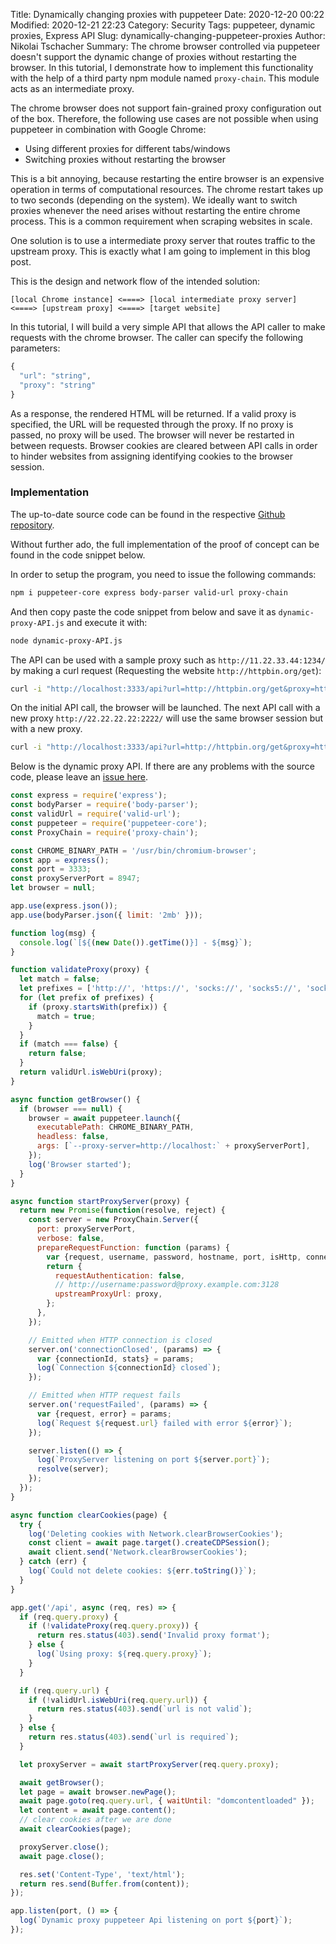 Title: Dynamically changing proxies with puppeteer
Date: 2020-12-20 00:22
Modified: 2020-12-21 22:23
Category: Security
Tags: puppeteer, dynamic proxies, Express API
Slug: dynamically-changing-puppeteer-proxies
Author: Nikolai Tschacher
Summary: The chrome browser controlled via puppeteer doesn't support the dynamic change of proxies without restarting the browser. In this tutorial, I demonstrate how to implement this functionality with the help of a third party npm module named `proxy-chain`. This module acts as an intermediate proxy.

The chrome browser does not support fain-grained proxy configuration out of the box. Therefore, the following use cases are not possible when using puppeteer in combination with Google Chrome:

+ Using different proxies for different tabs/windows
+ Switching proxies without restarting the browser

This is a bit annoying, because restarting the entire browser is an expensive operation in terms of computational resources. The chrome restart takes up to two seconds (depending on the system). We ideally want to switch proxies whenever the need arises without restarting the entire chrome process. This is a common requirement when scraping websites in scale.

One solution is to use a intermediate proxy server that routes traffic to the upstream proxy. This is exactly what I am going to implement in this blog post.

This is the design and network flow of the intended solution:

```
[local Chrome instance] <====> [local intermediate proxy server] <====> [upstream proxy] <====> [target website]
```

In this tutorial, I will build a very simple API that allows the API caller to make requests with the chrome browser. The caller can specify the following parameters:

```JavaScript
{
  "url": "string",
  "proxy": "string"
}
```

As a response, the rendered HTML will be returned. If a valid proxy is specified, the URL will be requested through the proxy. If no proxy is passed, no proxy will be used. The browser will never be restarted in between requests. Browser cookies are cleared between API calls in order to hinder websites from assigning identifying cookies to the browser session.

### Implementation

The up-to-date source code can be found in the respective [Github repository](https://github.com/NikolaiT/dynamically-changing-puppeteer-proxies).

Without further ado, the full implementation of the proof of concept can be found in the code snippet below.

In order to setup the program, you need to issue the following commands:

```bash
npm i puppeteer-core express body-parser valid-url proxy-chain
```

And then copy paste the code snippet from below and save it as `dynamic-proxy-API.js` and execute it with:

```bash
node dynamic-proxy-API.js
```

The API can be used with a sample proxy such as `http://11.22.33.44:1234/` by making a curl request (Requesting the website `http://httpbin.org/get`):

```bash
curl -i "http://localhost:3333/api?url=http://httpbin.org/get&proxy=http://11.22.33.44:1234/"
```

On the initial API call, the browser will be launched. The next API call with a new proxy `http://22.22.22.22:2222/` will use the same browser session but with a new proxy.

```bash
curl -i "http://localhost:3333/api?url=http://httpbin.org/get&proxy=http://22.22.22.22:2222/"
```

Below is the dynamic proxy API. If there are any problems with the source code, please leave an [issue here](https://github.com/NikolaiT/dynamically-changing-puppeteer-proxies).

```Javascript
const express = require('express');
const bodyParser = require('body-parser');
const validUrl = require('valid-url');
const puppeteer = require('puppeteer-core');
const ProxyChain = require('proxy-chain');

const CHROME_BINARY_PATH = '/usr/bin/chromium-browser';
const app = express();
const port = 3333;
const proxyServerPort = 8947;
let browser = null;

app.use(express.json());
app.use(bodyParser.json({ limit: '2mb' }));

function log(msg) {
  console.log(`[${(new Date()).getTime()}] - ${msg}`);
}

function validateProxy(proxy) {
  let match = false;
  let prefixes = ['http://', 'https://', 'socks://', 'socks5://', 'socks4://'];
  for (let prefix of prefixes) {
    if (proxy.startsWith(prefix)) {
      match = true;
    }
  }
  if (match === false) {
    return false;
  }
  return validUrl.isWebUri(proxy);
}

async function getBrowser() {
  if (browser === null) {
    browser = await puppeteer.launch({
      executablePath: CHROME_BINARY_PATH,
      headless: false,
      args: [`--proxy-server=http://localhost:` + proxyServerPort],
    });
    log('Browser started');
  }
}

async function startProxyServer(proxy) {
  return new Promise(function(resolve, reject) {
    const server = new ProxyChain.Server({
      port: proxyServerPort,
      verbose: false,
      prepareRequestFunction: function (params) {
        var {request, username, password, hostname, port, isHttp, connectionId} = params;
        return {
          requestAuthentication: false,
          // http://username:password@proxy.example.com:3128
          upstreamProxyUrl: proxy,
        };
      },
    });

    // Emitted when HTTP connection is closed
    server.on('connectionClosed', (params) => {
      var {connectionId, stats} = params;
      log(`Connection ${connectionId} closed`);
    });

    // Emitted when HTTP request fails
    server.on('requestFailed', (params) => {
      var {request, error} = params;
      log(`Request ${request.url} failed with error ${error}`);
    });

    server.listen(() => {
      log(`ProxyServer listening on port ${server.port}`);
      resolve(server);
    });
  });
}

async function clearCookies(page) {
  try {
    log('Deleting cookies with Network.clearBrowserCookies');
    const client = await page.target().createCDPSession();
    await client.send('Network.clearBrowserCookies');
  } catch (err) {
    log(`Could not delete cookies: ${err.toString()}`);
  }
}

app.get('/api', async (req, res) => {
  if (req.query.proxy) {
    if (!validateProxy(req.query.proxy)) {
      return res.status(403).send('Invalid proxy format');
    } else {
      log(`Using proxy: ${req.query.proxy}`);
    }
  }

  if (req.query.url) {
    if (!validUrl.isWebUri(req.query.url)) {
      return res.status(403).send(`url is not valid`);
    }
  } else {
    return res.status(403).send(`url is required`);
  }

  let proxyServer = await startProxyServer(req.query.proxy);

  await getBrowser();
  let page = await browser.newPage();
  await page.goto(req.query.url, { waitUntil: "domcontentloaded" });
  let content = await page.content();
  // clear cookies after we are done
  await clearCookies(page);

  proxyServer.close();
  await page.close();

  res.set('Content-Type', 'text/html');
  return res.send(Buffer.from(content));
});

app.listen(port, () => {
  log(`Dynamic proxy puppeteer Api listening on port ${port}`);
});
```